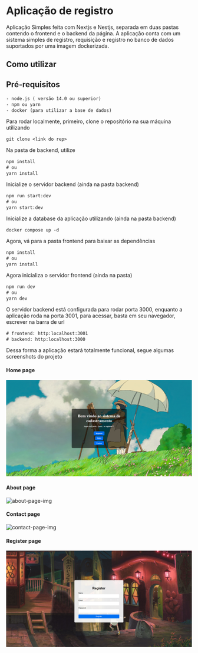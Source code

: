 # Aplicação de registro

Aplicação Simples feita com Nextjs e Nestjs, separada em duas pastas contendo o frontend e o backend da página. A aplicação conta com um sistema simples de registro, requisição e registro no banco de dados suportados por uma imagem dockerizada.

## Como utilizar

## Pré-requisitos

```
- node.js ( versão 14.0 ou superior)
- npm ou yarn
- docker (para utilizar a base de dados)
```

Para rodar localmente, primeiro, clone o repositório na sua máquina utilizando

```
git clone <link do rep>
```

Na pasta de backend, utilize

```
npm install
# ou
yarn install
```

Inicialize o servidor backend (ainda na pasta backend)

```
npm run start:dev
# ou
yarn start:dev
```

Inicialize a database da aplicação utilizando (ainda na pasta backend)

```
docker compose up -d
```

Agora, vá para a pasta frontend para baixar as dependências

```
npm install
# ou
yarn install
```

Agora inicializa o servidor frontend (ainda na pasta)

```
npm run dev
# ou
yarn dev
```

O servidor backend está configurada para rodar porta 3000, enquanto a aplicação roda na porta 3001, para acessar, basta em seu navegador, escrever na barra de url

```
# frontend: http:localhost:3001
# backend: http:localhost:3000
```

Dessa forma a aplicação estará totalmente funcional, segue algumas screenshots do projeto

#### Home page

![home-page-img](/mdpictures/home.png)

#### About page

![about-page-img](/mdpictures/about.png)

#### Contact page

![contact-page-img](/mdpictures/contact.png)

#### Register page

![register-page-img](/mdpictures/register.png)



